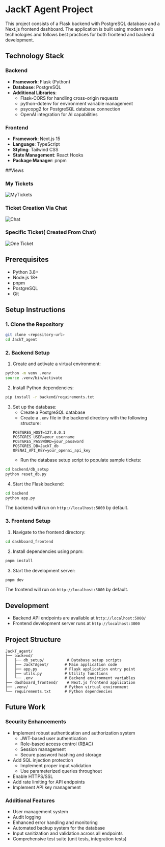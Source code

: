 # JackT Agent Project

This project consists of a Flask backend with PostgreSQL database and a Next.js frontend dashboard. The application is built using modern web technologies and follows best practices for both frontend and backend development.

## Technology Stack

### Backend
- **Framework**: Flask (Python)
- **Database**: PostgreSQL
- **Additional Libraries**:
  - Flask-CORS for handling cross-origin requests
  - python-dotenv for environment variable management
  - psycopg2 for PostgreSQL database connection
  - OpenAI integration for AI capabilities

### Frontend
- **Framework**: Next.js 15
- **Language**: TypeScript
- **Styling**: Tailwind CSS
- **State Management**: React Hooks
- **Package Manager**: pnpm



##Views
### My Tickets
![MyTickets](./photos/Screenshot%202025-03-29%20at%2011.55.37 AM.png)

### Ticket Creation Via Chat
![Chat](./photos/Screenshot%202025-03-29%20at%2011.54.53 AM.png)

### Specific Ticket( Created From Chat)
![One Ticket](./photos/Screenshot%202025-03-29%20at%2011.57.26 AM.png)



## Prerequisites

- Python 3.8+
- Node.js 18+
- pnpm
- PostgreSQL
- Git

## Setup Instructions

### 1. Clone the Repository

```bash
git clone <repository-url>
cd JackT_agent
```

### 2. Backend Setup

1. Create and activate a virtual environment:
```bash
python -m venv .venv
source .venv/bin/activate  
```

2. Install Python dependencies:
```bash
pip install -r backend/requirements.txt
```

3. Set up the database:
   - Create a PostgreSQL database
   - Create a `.env` file in the backend directory with the following structure:
   ```
   POSTGRES_HOST=127.0.0.1
   POSTGRES_USER=your_username
   POSTGRES_PASSWORD=your_password
   POSTGRES_DB=JackT_db
   OPENAI_API_KEY=your_openai_api_key
   ```
   - Run the database setup script to populate sample tickets:
```bash
cd backend/db_setup
python reset_db.py
```

4. Start the Flask backend:
```bash
cd backend
python app.py
```

The backend will run on `http://localhost:5000` by default.

### 3. Frontend Setup

1. Navigate to the frontend directory:
```bash
cd dashboard_frontend
```

2. Install dependencies using pnpm:
```bash
pnpm install
```

3. Start the development server:
```bash
pnpm dev
```

The frontend will run on `http://localhost:3000` by default.

## Development

- Backend API endpoints are available at `http://localhost:5000/`
- Frontend development server runs at `http://localhost:3000`


## Project Structure

```
JackT_agent/
├── backend/
│   ├── db_setup/          # Database setup scripts
│   ├── JackTAgent/       # Main application code
│   ├── app.py            # Flask application entry point
│   ├── utils.py          # Utility functions
│   └── .env              # Backend environment variables
├── dashboard_frontend/    # Next.js frontend application
├── .venv/                # Python virtual environment
└── requirements.txt      # Python dependencies
``` 


## Future Work

### Security Enhancements
- Implement robust authentication and authorization system
  - JWT-based user authentication
  - Role-based access control (RBAC)
  - Session management
  - Secure password hashing and storage
- Add SQL injection protection
  - Implement proper input validation
  - Use parameterized queries throughout
- Enable HTTPS/SSL
- Add rate limiting for API endpoints
- Implement API key management

### Additional Features
- User management system
- Audit logging
- Enhanced error handling and monitoring
- Automated backup system for the database
- Input sanitization and validation across all endpoints
- Comprehensive test suite (unit tests, integration tests)